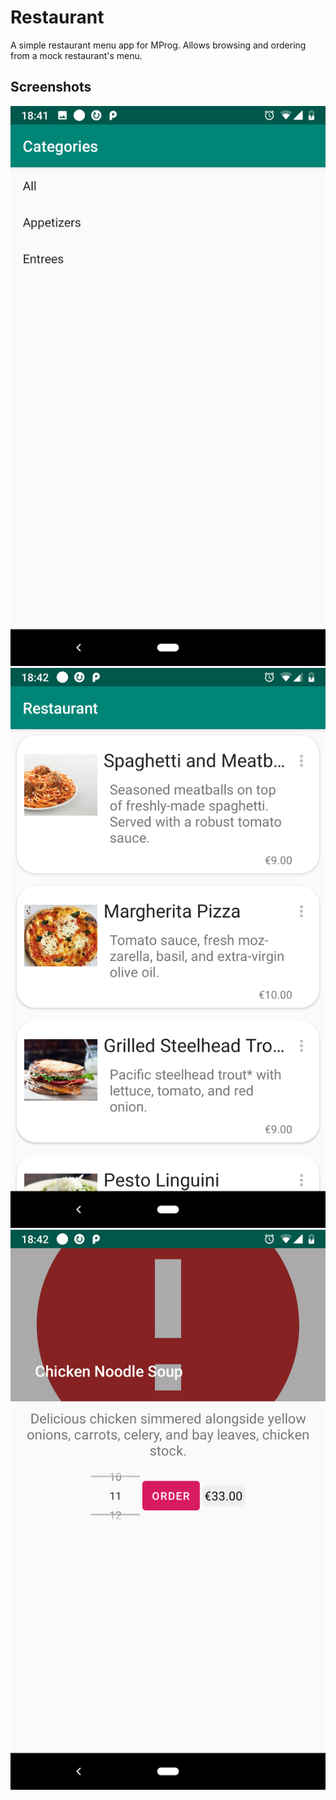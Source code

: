 Restaurant
==========

A simple restaurant menu app for MProg.
Allows browsing and ordering from a mock restaurant's menu.


Screenshots
-------
![Categories Activity](screens/Categories.png)
![Menu Activity](screens/Menu.png)
![Item Activity](screens/MenuItem.png)
